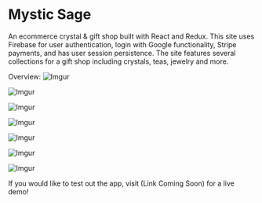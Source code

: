 # Mystic Sage
An ecommerce crystal &amp; gift shop built with React and Redux. This site uses Firebase for user authentication, login with Google functionality, Stripe payments, and has user session persistence. The site features several collections for a gift shop including crystals, teas, jewelry and more.

Overview:
![Imgur](https://imgur.com/FpMvKb8)

![Imgur](https://imgur.com/0fRPwVU)

![Imgur](https://imgur.com/dFOjZBA)

![Imgur](https://imgur.com/fm5GL8k)

![Imgur](https://imgur.com/dn7HZn5)

![Imgur](https://imgur.com/nxQp8XY)

![Imgur](https://imgur.com/RAVrWl0)




If you would like to test out the app, visit (Link Coming Soon) for a live demo!
